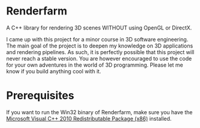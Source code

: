 Renderfarm
==========

A C++ library for rendering 3D scenes WITHOUT using OpenGL or DirectX.

I came up with this project for a minor course in 3D software engineering. The main goal of the project is to deepen my knowledge on 3D applications and rendering pipelines. As such, it is perfectly possible that this project will never reach a stable version. You are however encouraged to use the code for your own adventures in the world of 3D programming. Please let me know if you build anything cool with it.

Prerequisites
==========

If you want to run the Win32 binary of Renderfarm, make sure you have the [Microsoft Visual C++ 2010 Redistributable Package (x86)](http://www.microsoft.com/en-us/download/details.aspx?id=5555) installed.
